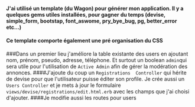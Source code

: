 #### J'ai utilisé un template (du Wagon) pour générer mon application. Il y a quelques gems utiles installées, pour gagner du temps (devise, simple_form, bootstap, font_aswome, pry_bye_bug, pg, better_error etc...)
#### Ce template comporte également une pré organisation du CSS

###Dans un premier lieu j'améliore la table existante des users en ajoutant nom, prénom, pseudo, adresse, téléphone. Et surtout un boolean `admin`qui sera utile pour l'utilisation de `Active Admin` afin de gérer la modération des annonces.
####J'ajoute du coup un `Registrations  Controller` qui hérite de devise pour que l'utilisateur puisse éditer son profile. Je crée aussi un `Users Controller` et je mets à jour le formulaire `views/devise/registrations/edit.html.erb` avec les champs que j'ai choisi d'ajouter.
####Je modifie aussi les routes pour users
